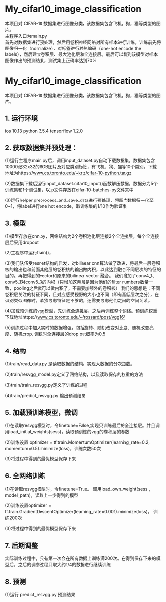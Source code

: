 # My_cifar10_image_classification
本项目对 CIFAR-10 数据集进行图像分类，该数据集包含飞机，狗，猫等类型的图片。  
主程序入口为main.py  
首先对数据集进行预处理，然后用卷积神经网络对所有样本进行训练，训练前先将图像归一化（normalize），对标签进行独热编码（one-hot encode the labels），然后建立卷积层、最大池化层和全连接层。最后可以看到该模型对样本图像作出的预测结果，测试集上正确率达到70%

# My_cifar10_image_classification
本项目对 CIFAR-10 数据集进行图像分类，该数据集包含飞机，狗，猫等类型的图片。

## 1.	运行环境 

ios 10.13  python 3.5.4  tensorflow 1.2.0


## 2. 获取数据集并预处理：

(1)运行主程序main.py后，调用input_dataset.py自动下载数据集，数据集包含10000张32x32的RGB图片及对应类别标签，有飞机、狗、猫等10个类别，下载地址为https://www.cs.toronto.edu/~kriz/cifar-10-python.tar.gz

(2)数据集下载后运行input_dataset.cifar10_input()函数解压数据，数据分为5个训练集和1个测试集，以.p文件存放在cifar-10-batches-py文件夹中

(3)运行helper.preprocess_and_save_data进行预处理，将图片数据归一化至0~1，将label进行one hot encode，取训练集的1/10作为验证集


## 3. 模型

(1)模型存放在cnn.py，网络结构为2个卷积池化层连接2个全连接层，每个全连接层后采用dropout

(2)主程序中运行train()，

(3)我们队伍受resnet结构的启发，对bilinear cnn算法做了改进，将最后一层卷积核的输出也和前面其他层的卷积核的输出做内积，以此达到融合不同层次的特征的目的。再把得到的vector和原来的bilinear vector 融合。 我们增加了conv4_1、conv5_1对conv5_3的内积（只增加这两层是因为他们的filter numbers数量一致，pooling之后就可以做内积了，不需要加额外的卷积核）
我们的思想是：不同卷积层关注的特征不同，且对应感受视野的大小也不同（即有高低层次之分），在识别类似图像时，单独考虑特征是不够的，还需要考虑他们之间的空间关系。

(4)加载预训练的vgg模型，先训练全连接层，之后再训练整个网络。预训练权重下载地址https://www.cs.toronto.edu/~frossard/post/vgg16/

(5)训练过程中加入实时的数据增强，包括旋转、随机改变对比度、随机改变亮度、随机crop. 训练时全连接层的drop out概率为0.5


## 4. 结构

(1)train/read_data.py 是读取数据的结构。实现大数据的分次加载。

(2)train/resvgg_model.py定义了网络结构，以及读取保存的权重的方法

(3)train/train_resvgg.py定义了训练的过程

(4)train/predict_resvgg.py 输出预测结果

## 5. 加载预训练模型，微调

(1)在读取resvgg模型时，令finetune=False,实现只训练最后的全连接层。并且调用load_initial_weights(sess)，读取预训练的vgg的卷积层的参数

(2)训练设置 optimizer = tf.train.MomentumOptimizer(learning_rate=0.2, momentum=0.5).minimize(loss)，训练次数50次

(3)将过程中得到的最优模型保存下来

## 6. 全网络训练

(1)在读取resvgg模型时，令finetune=True。 调用load_own_weight(sess , model_path)，读取上一步得到的模型

(2)训练设置optimizer = tf.train.GradientDescentOptimizer(learning_rate=0.001).minimize(loss)， 训练200次

(3)将过程中得到的最优模型保存下来


## 7. 后期调整

实际训练过程中，只有第一次会在所有数据上训练满200次。在得到保存下来的模型后，之后的调参过程只取大约1/4的数据进行继续训练

## 8. 预测

(1)运行 predict_resvgg.py 预测结果
